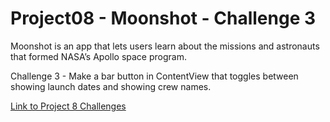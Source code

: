 # Project08 - Moonshot - Challenge 3

Moonshot is an app that lets users learn about the missions and astronauts that formed NASA’s Apollo space program.

Challenge 3 - Make a bar button in ContentView that toggles between showing launch dates and showing crew names.

[Link to Project 8 Challenges](https://www.hackingwithswift.com/books/ios-swiftui/moonshot-wrap-up)

